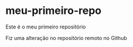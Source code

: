 # meu-primeiro-repo
Este é o meu primeiro repositório

Fiz uma alteração no repositório remoto no Github
